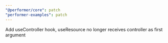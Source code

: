 ```yaml
---
"@performer/core": patch
"performer-examples": patch
---
```


Add useController hook, useResource no longer receives controller as first argument
